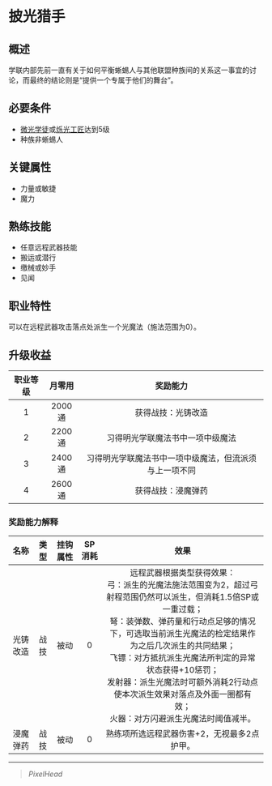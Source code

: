 # 披光猎手

## 概述

学联内部先前一直有关于如何平衡蜥蜴人与其他联盟种族间的关系这一事宜的讨论，而最终的结论则是“提供一个专属于他们的舞台”。

## 必要条件

* <a href="../lightapprentice" target="_blank">微光学徒</a>或<a href="../lightartisan" target="_blank">烁光工匠</a>达到5级
* 种族非蜥蜴人

## 关键属性

* 力量或敏捷
* 魔力

## 熟练技能

* 任意远程武器技能
* 搬运或潜行
* 缴械或妙手
* 见闻

## 职业特性

可以在远程武器攻击落点处派生一个光魔法（施法范围为0）。

## 升级收益

职业等级|月零用|奖励能力
:--:|:--:|:--:
1|2000通|获得战技：光铸改造
2|2200通|习得明光学联魔法书中一项中级魔法
3|2400通|习得明光学联魔法书中一项中级魔法，但流派须与上一项不同
4|2600通|获得战技：浸魔弹药

### 奖励能力解释

名称|类型|挂钩属性|SP消耗|效果
:--:|:--:|:--:|:--:|:--:
光铸改造|战技|被动|0|远程武器根据类型获得效果：<br>弓：派生的光魔法施法范围变为2，超过弓射程范围仍然可以派生，但消耗1.5倍SP或一重过载；<br>弩：装弹数、弹药量和行动点足够的情况下，可选取当前派生光魔法的检定结果作为之后几次派生的共同结果；<br>飞镖：对方抵抗派生光魔法所判定的异常状态获得+10惩罚；<br>发射器：派生光魔法时可额外消耗2行动点使本次派生效果对落点及外面一圈都有效；<br>火器：对方闪避派生光魔法时阈值减半。
浸魔弹药|战技|被动|0|熟练项所选远程武器伤害+2，无视最多2点护甲。

---

> *PixelHead*
